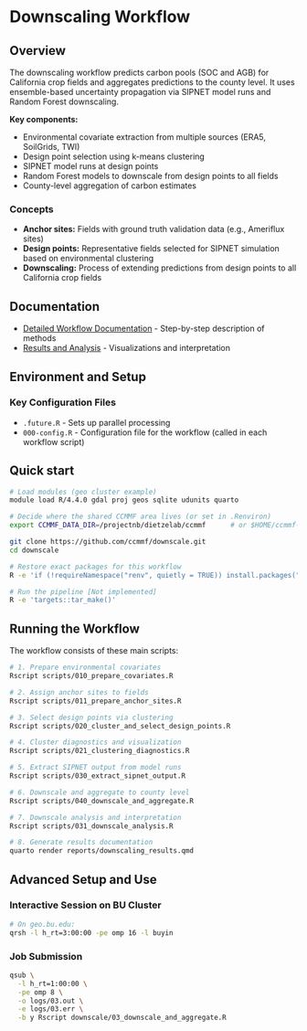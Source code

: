 # Downscaling Workflow

## Overview

The downscaling workflow predicts carbon pools (SOC and AGB) for California crop fields and aggregates predictions to the county level. It uses ensemble-based uncertainty propagation via SIPNET model runs and Random Forest downscaling.

**Key components:**
- Environmental covariate extraction from multiple sources (ERA5, SoilGrids, TWI)
- Design point selection using k-means clustering
- SIPNET model runs at design points
- Random Forest models to downscale from design points to all fields
- County-level aggregation of carbon estimates

### Concepts

- **Anchor sites:** Fields with ground truth validation data (e.g., Ameriflux sites)
- **Design points:** Representative fields selected for SIPNET simulation based on environmental clustering
- **Downscaling:** Process of extending predictions from design points to all California crop fields



## Documentation

- [Detailed Workflow Documentation](docs/workflow_documentation.qmd) - Step-by-step description of methods
- [Results and Analysis](reports/downscaling_results.qmd) - Visualizations and interpretation

## Environment and Setup


### Key Configuration Files

- `.future.R` - Sets up parallel processing
- `000-config.R` - Configuration file for the workflow (called in each workflow script)

## Quick start

```bash
# Load modules (geo cluster example)
module load R/4.4.0 gdal proj geos sqlite udunits quarto

# Decide where the shared CCMMF area lives (or set in .Renviron)
export CCMMF_DATA_DIR=/projectnb/dietzelab/ccmmf      # or $HOME/ccmmf-dev

git clone https://github.com/ccmmf/downscale.git
cd downscale

# Restore exact packages for this workflow
R -e 'if (!requireNamespace("renv", quietly = TRUE)) install.packages("renv"); renv::restore()'

# Run the pipeline [Not implemented]
R -e 'targets::tar_make()'
```

## Running the Workflow

The workflow consists of these main scripts:

```bash
# 1. Prepare environmental covariates
Rscript scripts/010_prepare_covariates.R

# 2. Assign anchor sites to fields
Rscript scripts/011_prepare_anchor_sites.R

# 3. Select design points via clustering
Rscript scripts/020_cluster_and_select_design_points.R

# 4. Cluster diagnostics and visualization
Rscript scripts/021_clustering_diagnostics.R

# 5. Extract SIPNET output from model runs
Rscript scripts/030_extract_sipnet_output.R  

# 6. Downscale and aggregate to county level
Rscript scripts/040_downscale_and_aggregate.R

# 7. Downscale analysis and interpretation
Rscript scripts/031_downscale_analysis.R

# 8. Generate results documentation
quarto render reports/downscaling_results.qmd
```

## Advanced Setup and Use

### Interactive Session on BU Cluster

```sh
# On geo.bu.edu:
qrsh -l h_rt=3:00:00 -pe omp 16 -l buyin
```

### Job Submission

```sh
qsub \
  -l h_rt=1:00:00 \
  -pe omp 8 \
  -o logs/03.out \
  -e logs/03.err \
  -b y Rscript downscale/03_downscale_and_aggregate.R
```
